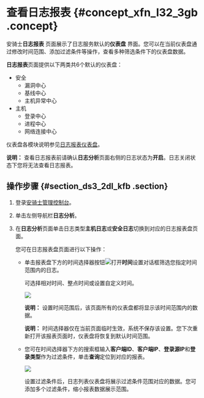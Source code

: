 # 查看日志报表 {#concept_xfn_l32_3gb .concept}

安骑士**日志报表** 页面展示了日志服务默认的**仪表盘** 界面。您可以在当前仪表盘通过修改时间范围、添加过滤条件等操作，查看多种筛选条件下的仪表盘数据。

**日志报表**页面提供以下两类共6个默认的仪表盘：

-   安全
    -   漏洞中心
    -   基线中心
    -   主机异常中心
-   主机
    -   登录中心
    -   进程中心
    -   网络连接中心

仪表盘各模块说明参见[日志报表仪表盘](cn.zh-CN/用户指南/日志分析/日志报表仪表盘.md#)。

**说明：** 查看日志报表前请确认**日志分析**页面右侧的日志状态为**开启**。日志关闭状态下您将无法查看日志报表。

## 操作步骤 {#section_ds3_2dl_kfb .section}

1.  登录[安骑士管理控制台](https://yundunnext.console.aliyun.com/?spm=5176.2020520154.aliyun_sidebar.48.337f678eLEW8n2&p=aqs#/aqs/overviews)。
2.  单击左侧导航栏**日志分析**。
3.  在**日志分析**页面单击日志类型**主机日志**或**安全日志**切换到对应的日志报表盘页面。

    您可在日志报表盘页面进行以下操作：

    -   单击报表盘下方的时间选择器按钮![](http://static-aliyun-doc.oss-cn-hangzhou.aliyuncs.com/assets/img/85426/155299447636033_zh-CN.png)打开**时间**设置对话框筛选您指定时间范围内的日志。

        可选择相对时间、整点时间或设置自定义时间。

        ![](http://static-aliyun-doc.oss-cn-hangzhou.aliyuncs.com/assets/img/85426/155299447736031_zh-CN.png)

        **说明：** 设置时间范围后，该页面所有的仪表盘都将显示该时间范围内的数据。

        **说明：** 时间选择器仅在当前页面临时生效，系统不保存该设置。您下次重新打开该报表页面时，仪表盘将恢复到默认时间范围。

    -   您可在时间选择器下方的搜索框输入**客户端ID**、**客户端IP**、**登录源IP**和**登录类型**作为过滤条件，单击**查询**定位到对应的报表。

        ![](http://static-aliyun-doc.oss-cn-hangzhou.aliyuncs.com/assets/img/85426/155299447739639_zh-CN.png)

        设置过滤条件后，日志列表仪表盘将展示过滤条件范围对应的数据。您可添加多个过滤条件，缩小报表数据展示范围。


